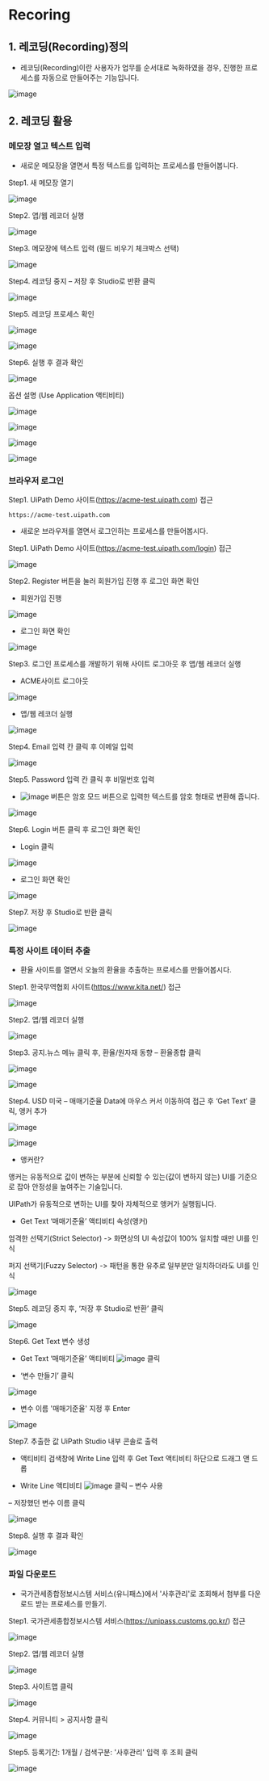 # Recoring 

## 1. 레코딩(Recording)정의 

-  레코딩(Recording)이란 사용자가 업무를 순서대로 녹화하였을 경우, 진행한 프로세스를 자동으로 만들어주는 기능입니다.

  ![image](https://github.com/user-attachments/assets/969c4caf-b099-4b91-8537-21018da7e479)

## 2. 레코딩 활용

### 메모장 열고 텍스트 입력

 - 새로운 메모장을 열면서 특정 텍스트를 입력하는 프로세스를 만들어봅니다.

  Step1. 새 메모장 열기 

  ![image](https://github.com/user-attachments/assets/8fa96b84-d70a-4052-9048-5984fd4445ae)

  Step2. 앱/웹 레코더 실행

  ![image](https://github.com/user-attachments/assets/d01e8975-e786-4d72-85a5-6105c8373403)

  Step3. 메모장에 텍스트 입력 (필드 비우기 체크박스 선택) 

  ![image](https://github.com/user-attachments/assets/dd6d0b4f-a6cf-4eee-94c5-c833974b5b0f)

  Step4. 레코딩 중지 – 저장 후 Studio로 반환 클릭

  ![image](https://github.com/user-attachments/assets/3bea744d-5b82-47b7-a7b3-1592ae9b4e32)

  Step5. 레코딩 프로세스 확인

![image](https://github.com/user-attachments/assets/199ca2a1-6e8b-4ed5-b690-0d8ddfbb5152)


  ![image](https://github.com/user-attachments/assets/6ac7bd34-ab6a-4d61-9bac-9a6b5477ac82)

  Step6. 실행 후 결과 확인

  ![image](https://github.com/user-attachments/assets/d20dcf8f-160e-4138-9dbf-fb022fbe62b9)

  옵션 설명 (Use Application 액티비티)

  ![image](https://github.com/user-attachments/assets/bec6e2ce-a9b4-4bd0-9487-289e44b90dd1)

  ![image](https://github.com/user-attachments/assets/df7a51e2-75d1-4965-802a-ebaeddf7ea14)

  ![image](https://github.com/user-attachments/assets/95ca62f7-578e-425d-963e-b2617994e3c3)

  ![image](https://github.com/user-attachments/assets/1ea85549-4cab-4e97-8b2e-afe94de6fff8)


  ### 브라우저 로그인 
  
  Step1. UiPath Demo 사이트(https://acme-test.uipath.com) 접근

  ```
https://acme-test.uipath.com
```
- 새로운 브라우저를 열면서 로그인하는 프로세스를 만들어봅시다.

Step1. UiPath Demo 사이트(https://acme-test.uipath.com/login) 접근

![image](https://github.com/user-attachments/assets/53e91ab0-3f06-4afe-8bb0-881b30625316)

Step2. Register 버튼을 눌러 회원가입 진행 후 로그인 화면 확인

- 회원가입 진행
  
![image](https://github.com/user-attachments/assets/99250186-c5f2-4403-817f-4196179871a8)

- 로그인 화면 확인

![image](https://github.com/user-attachments/assets/3ccc8583-b192-4711-b074-d46065d862fe)


Step3. 로그인 프로세스를 개발하기 위해 사이트 로그아웃 후 앱/웹 레코더 실행

- ACME사이트 로그아웃 

![image](https://github.com/user-attachments/assets/658fd0ae-cd75-4d1c-a730-8a7b909ae847)

- 앱/웹 레코더 실행

![image](https://github.com/user-attachments/assets/a659e70a-d27e-434b-a3ac-bc0e5e3ce036)


Step4. Email 입력 칸 클릭 후 이메일 입력

![image](https://github.com/user-attachments/assets/5cdc3ffe-6d03-4d23-90ec-6d173dce81a2)

Step5. Password 입력 칸 클릭 후 비밀번호 입력

- ![image](https://github.com/user-attachments/assets/5a07810e-bc25-4ce7-8902-6eb27caee10f) 버튼은 암호 모드 버튼으로 입력한 텍스트를 암호 형태로 변환해 줍니다.

![image](https://github.com/user-attachments/assets/8e9eaa8c-acb7-47b8-b165-66e6a315f9a8)

Step6. Login 버튼 클릭 후 로그인 화면 확인

- Login 클릭

![image](https://github.com/user-attachments/assets/7034ddb7-f35d-4c40-a00f-3a2b4e873c94)

- 로그인 화면 확인

![image](https://github.com/user-attachments/assets/3ccc8583-b192-4711-b074-d46065d862fe)

Step7. 저장 후 Studio로 반환 클릭

![image](https://github.com/user-attachments/assets/8816d777-4a03-4a0f-8266-568673a82bd3)

### 특정 사이트 데이터 추출 

- 환율 사이트를 열면서 오늘의 환율을 추출하는 프로세스를 만들어봅시다.

Step1. 한국무역협회 사이트(https://www.kita.net/) 접근

![image](https://github.com/user-attachments/assets/cb9d5cf6-6f6c-4012-829f-6f3a9669b535)

Step2. 앱/웹 레코더 실행 

![image](https://github.com/user-attachments/assets/bdf7aa61-a86b-4ef0-93d3-758d603631d4)

Step3. 공지.뉴스 메뉴 클릭 후, 환율/원자재 동향 – 환율종합 클릭

![image](https://github.com/user-attachments/assets/ef91614b-03b5-4fd5-b050-d8344ddd99be)

![image](https://github.com/user-attachments/assets/16c024c2-edcd-4eec-a741-3025e6cb170c)

Step4. USD 미국 – 매매기준율 Data에 마우스 커서 이동하여  접근 후 ‘Get Text’ 클릭,  앵커 추가

![image](https://github.com/user-attachments/assets/2e3aa8bf-3a1e-47ee-99fc-410077abefe1)

![image](https://github.com/user-attachments/assets/87df98de-d497-47e6-a419-acdd790e64d6)

- 앵커란? 

앵커는 유동적으로 값이 변하는 부분에 신뢰할 수 있는(값이 변하지 않는) UI를 기준으로 잡아 안정성을 높여주는 기술입니다. 

UIPath가 유동적으로 변하는 UI를 찾아 자체적으로 앵커가 실행됩니다.

- Get Text ‘매매기준율’ 액티비티 속성(앵커)

엄격한 선택기(Strict Selector) -> 화면상의 UI 속성값이 100% 일치할 때만 UI를 인식
  
퍼지 선택기(Fuzzy Selector) -> 패턴을 통한 유추로 일부분만 일치하더라도 UI를 인식

![image](https://github.com/user-attachments/assets/2e892317-86b9-4c4e-9bd3-711a8596548f)

Step5. 레코딩 중지 후, ‘저장 후 Studio로 반환’ 클릭

![image](https://github.com/user-attachments/assets/3081823f-91d4-4f4b-83e2-071a6f8d69f0)

Step6. Get Text 변수 생성

- Get Text ‘매매기준율’ 액티비티 ![image](https://github.com/user-attachments/assets/d8e8f87c-9705-4fc0-9da0-9b0129c00583) 클릭
  
- ‘변수 만들기’ 클릭

![image](https://github.com/user-attachments/assets/29e975cb-a3fa-4af0-97e9-4a3e999acf2f)

- 변수 이름 '매매기준율' 지정 후 Enter 

![image](https://github.com/user-attachments/assets/c5a541bb-a2cf-4da3-8a3c-1f8287a71f24)

Step7. 추출한 값 UiPath Studio 내부 콘솔로 출력

- 액티비티 검색창에 Write Line 입력 후 Get Text 액티비티 하단으로 드래그 앤 드롭

-  Write Line 액티비티 ![image](https://github.com/user-attachments/assets/d8e8f87c-9705-4fc0-9da0-9b0129c00583) 클릭 – 변수 사용

– 저장했던 변수 이름 클릭

![image](https://github.com/user-attachments/assets/48a26f42-7fa5-4e45-80d5-4686a30dd25c)

Step8. 실행 후 결과 확인

![image](https://github.com/user-attachments/assets/f0720eba-de30-4b9a-8363-f77c8dcee803)

### 파일 다운로드

- 국가관세종합정보시스템 서비스(유니패스)에서 '사후관리'로 조회해서 첨부를 다운로드 받는 프로세스를 만들기.

Step1. 국가관세종합정보시스템 서비스(https://unipass.customs.go.kr/) 접근

![image](https://github.com/user-attachments/assets/bfc4b726-2568-43cb-b778-3f9549dd168c)

Step2. 앱/웹 레코더 실행

![image](https://github.com/user-attachments/assets/6d9ca22d-8661-4dd5-9de9-87f556ea7a9a)

Step3. 사이트맵 클릭

![image](https://github.com/user-attachments/assets/79cff766-13ab-47f4-aec3-4e1f309d7a2d)

Step4. 커뮤니티 > 공지사항 클릭

![image](https://github.com/user-attachments/assets/747200d1-a49c-4c78-a87d-8f571fd4b499)

Step5. 등록기간: 1개월 / 검색구분: '사후관리' 입력 후 조회 클릭 

![image](https://github.com/user-attachments/assets/15f4098d-4a68-420f-bdf9-15cde938d382)




















